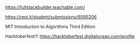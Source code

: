 https://fullstackbuilder.teachable.com/

https://repl.it/student/submissions/6095206

MIT
Introduction to Algorithms
Third Edition

Hacktoberfest!!!
https://hacktoberfest.digitalocean.com/profile
